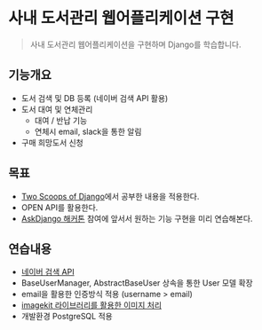 # 사내 도서관리 웹어플리케이션 구현
> 사내 도서관리 웹어플리케이션을 구현하며 Django를 학습합니다.

## 기능개요
- 도서 검색 및 DB 등록 (네이버 검색 API 활용)
- 도서 대여 및 연체관리
  - 대여 / 반납 기능
  - 연체시 email, slack을 통한 알림
- 구매 희망도서 신청

## 목표
- [Two Scoops of Django](https://www.twoscoopspress.com/products/two-scoops-of-django-1-11)에서 공부한 내용을 적용한다.
- OPEN API를 활용한다.
- [AskDjango 해커톤](https://nomade.kr/moim/askdjango-hackathon-2017/) 참여에 앞서서 원하는 기능 구현을 미리 연습해본다.   

## 연습내용
- [네이버 검색 API](https://developers.naver.com/docs/common/openapiguide/)
- BaseUserManager, AbstractBaseUser 상속을 통한 User 모델 확장
- email을 활용한 인증방식 적용 (username > email)
- [imagekit 라이브러리를 활용한 이미지 처리](https://wayhome25.github.io/django/2017/05/11/image-thumbnail/)
- 개발환경 PostgreSQL 적용

